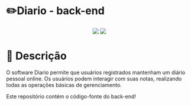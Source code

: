 # ✏️Diario - back-end
<p align='center'>
    <img src="https://img.shields.io/badge/STATUS-EM_ANDAMENTO-purple">
    <img src="https://img.shields.io/github/last-commit/Samuel-045/diario-back?color=blue">
</p>

# 📝 Descrição 
O software Diario permite que usuários registrados mantenham um diário pessoal online. Os usuários podem interagir com suas notas, realizando todas as operações básicas de gerenciamento.<br>
<p>Este repositório contém o código-fonte do back-end!</p>
